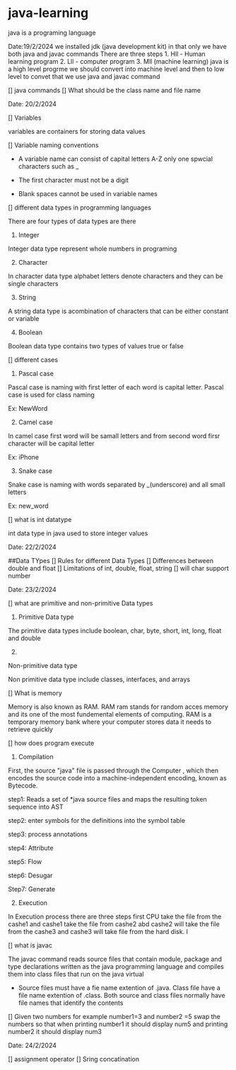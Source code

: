 # java-learning
java is a programing language

Date:19/2/2024
we installed jdk (java development kit)
in that only we have both java and javac commands 
There are three steps 1. Hll - Human learning program
                      2. Lll - computer program
                      3. Mll (machine learning)
java is a high level progrme 
we should convert into machine level
and then to low level 
to convet that we use java and javac command

[] java commands
[] What should be the class name and file name


Date: 20/2/2024


[] Variables

variables are containers for storing data values 

[] Variable naming conventions

* A variable name can consist of capital letters A-Z only one spwcial characters such as _

* The first character must not be a digit 

* Blank spaces cannot be used in variable names


[] different data types in programming languages

There are four types of data types are there 

1. Integer

Integer data type represent whole numbers in programing 

2. Character

In character data type alphabet letters denote characters and they can be single characters 

3. String

A string data type is acombination of characters that can be either constant or variable

4. Boolean 

Boolean data type contains two types of values true or false 


[] different cases

1. Pascal case 

Pascal case is naming with first letter of each word is capital letter. Pascal case is used for class naming 

Ex: NewWord 

2. Camel case

In camel case first word will be samall letters and from second word firsr character will be capital letter

Ex: iPhone 

3. Snake case

Snake case is naming with words separated by _(underscore) and all small letters 

Ex: new_word


[] what is int datatype

int data type in java used to store integer values

Date: 22/2/2024

##Data TYpes 
[] Rules for different Data Types
[] Differences between double and float 
[] Limitations of int, double, float, string
[] will char support number

Date: 23/2/2024

[] what are primitive and non-primitive Data types

1. Primitive Data type 

The primitive data types include boolean, char, byte, short, int, long, float and double 

2. 
Non-primitive data type

Non primitive data type include classes, interfaces, and arrays


[] What is memory

Memory is also known as RAM. RAM ram stands for random acces memory and its one of the most fundemental elements of computing. RAM is a temporary memory bank where your computer stores data it needs to retrieve quickly


[] how does program execute 

1. Compilation 

First, the source "java" file is passed through the Computer , which then encodes the source code into a machine-independent encoding, known as Bytecode. 

step1: Reads a set of *java source files and maps the resulting token sequence into AST 

step2: enter symbols for the definitions into the symbol table 

step3: process annotations 

step4: Attribute 

step5: Flow

step6: Desugar 

Step7: Generate

2. Execution

In Execution process there are three steps first CPU take the file from the cashe1 and cashe1 take the file from cashe2 abd cashe2 will take the file from the cashe3 and cashe3 will take file from the hard disk. I

[] what is javac

The javac command reads source files that contain module, package and type declarations written as the java programming language and compiles them into class files that run on the java virtual 

* Source files must have a fie name extention of .java. Class file have a file name extention of .class. Both source and class files normally have file names that identify the contents

[] Given two numbers for example number1=3 and number2 =5
swap the numbers so that when printing number1 it should display num5 and printing number2 it should display num3

Date: 24/2/2024


[] assignment operator
[] Sring concatination

